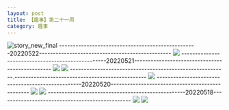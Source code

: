 ```yaml
---
layout: post
title: 【趣事】第二十一周
category: 趣事
---
```

![story_new_final](http://rh8cub8wq.hd-bkt.clouddn.com/img/story_new_final_0322.png)
--------------------------------------------------20220522------------------------------------------------
![](http://rh8dao9dj.hd-bkt.clouddn.com/img/factors-220522-1.jpg)
--------------------------------------------------20220521------------------------------------------------
![](http://rh8dao9dj.hd-bkt.clouddn.com/img/factors-220521-1.jpg)
![](http://rh8dao9dj.hd-bkt.clouddn.com/img/factors-220521-2.jpg)
---------------------------------------------------------.------------------------------------------------
![](http://rh8dao9dj.hd-bkt.clouddn.com/img/pel-220520-4.jpg)
--------------------------------------------------20220520------------------------------------------------
![](http://rh8dao9dj.hd-bkt.clouddn.com/img/factors-220520-2.jpg)
![](http://rh8dao9dj.hd-bkt.clouddn.com/img/factors-220520-4.jpg)
--------------------------------------------------20220518------------------------------------------------
![](http://rh8dao9dj.hd-bkt.clouddn.com/img/factors-220518-1.jpg)
![](http://rh8dao9dj.hd-bkt.clouddn.com/img/factors-220518-2.jpg)

  




